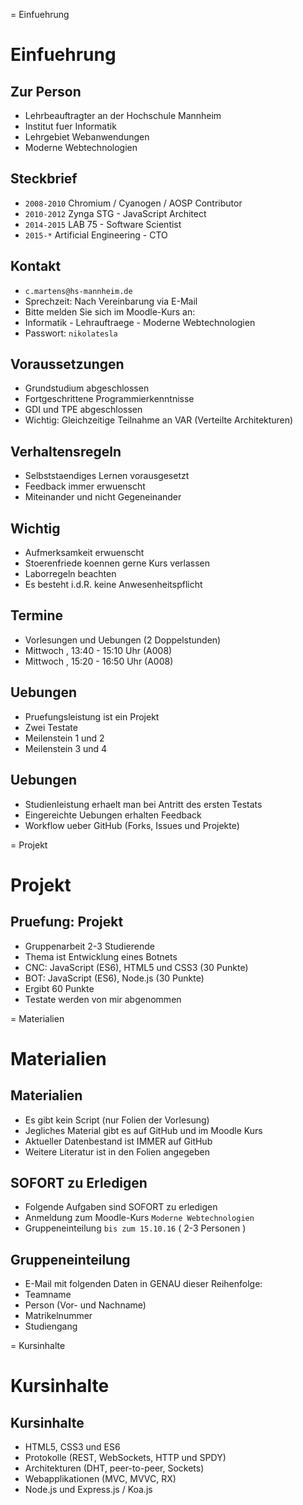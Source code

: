
= Einfuehrung

# Einfuehrung

## Zur Person

- Lehrbeauftragter an der Hochschule Mannheim
- Institut fuer Informatik
- Lehrgebiet Webanwendungen
- Moderne Webtechnologien

## Steckbrief

- `2008-2010` Chromium / Cyanogen / AOSP Contributor
- `2010-2012` Zynga STG - JavaScript Architect
- `2014-2015` LAB 75 - Software Scientist
- `2015-*` Artificial Engineering - CTO

## Kontakt

- `c.martens@hs-mannheim.de`
- Sprechzeit: Nach Vereinbarung via E-Mail
- Bitte melden Sie sich im Moodle-Kurs an:
- Informatik - Lehrauftraege - Moderne Webtechnologien
- Passwort: `nikolatesla`

## Voraussetzungen

- Grundstudium abgeschlossen
- Fortgeschrittene Programmierkenntnisse
- GDI und TPE abgeschlossen
- Wichtig: Gleichzeitige Teilnahme an VAR (Verteilte Architekturen)

## Verhaltensregeln

- Selbststaendiges Lernen vorausgesetzt
- Feedback immer erwuenscht
- Miteinander und nicht Gegeneinander

## Wichtig

- Aufmerksamkeit erwuenscht
- Stoerenfriede koennen gerne Kurs verlassen
- Laborregeln beachten
- Es besteht i.d.R. keine Anwesenheitspflicht

## Termine

- Vorlesungen und Uebungen (2 Doppelstunden)
- Mittwoch , 13:40 - 15:10 Uhr (A008)
- Mittwoch , 15:20 - 16:50 Uhr (A008)

## Uebungen

- Pruefungsleistung ist ein Projekt
- Zwei Testate
- Meilenstein 1 und 2
- Meilenstein 3 und 4

## Uebungen

- Studienleistung erhaelt man bei Antritt des ersten Testats
- Eingereichte Uebungen erhalten Feedback
- Workflow ueber GitHub (Forks, Issues und Projekte)



= Projekt

# Projekt

## Pruefung: Projekt

- Gruppenarbeit 2-3 Studierende
- Thema ist Entwicklung eines Botnets
- CNC: JavaScript (ES6), HTML5 und CSS3 (30 Punkte)
- BOT: JavaScript (ES6), Node.js (30 Punkte)
- Ergibt 60 Punkte
- Testate werden von mir abgenommen



= Materialien

# Materialien

## Materialien

- Es gibt kein Script (nur Folien der Vorlesung)
- Jegliches Material gibt es auf GitHub und im Moodle Kurs
- Aktueller Datenbestand ist IMMER auf GitHub
- Weitere Literatur ist in den Folien angegeben

## SOFORT zu Erledigen

- Folgende Aufgaben sind SOFORT zu erledigen
- Anmeldung zum Moodle-Kurs `Moderne Webtechnologien`
- Gruppeneinteilung `bis zum 15.10.16` ( 2-3 Personen )

## Gruppeneinteilung

- E-Mail mit folgenden Daten in GENAU dieser Reihenfolge:
- Teamname
- Person (Vor- und Nachname)
- Matrikelnummer
- Studiengang



= Kursinhalte

# Kursinhalte

## Kursinhalte

- HTML5, CSS3 und ES6
- Protokolle (REST, WebSockets, HTTP und SPDY)
- Architekturen (DHT, peer-to-peer, Sockets)
- Webapplikationen (MVC, MVVC, RX)
- Node.js und Express.js / Koa.js

